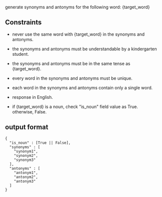generate synonyms and antonyms for the following word:
{target_word}

## Constraints
- never use the same word with {target_word} in the synonyms and antonyms.
- the synonyms and antonyms must be understandable by a kindergarten student.
- the synonyms and antonyms must be in the same tense as {target_word}.
- every word in the synonyms and antonyms must be unique.
- each word in the synonyms and antonyms contain only a single word.
- response in English.

- if {target_word} is a noun, check "is_noun" field value as True. otherwise, False.

## output format
```
{
  "is_noun" : [True || False],
  "synonyms" : [
    "synonym1",
    "synonym2",
    "synonym3"
  ], 
  "antonyms" : [
    "antonym1",
    "antonym2",
    "antonym3"
  ]
}
```


